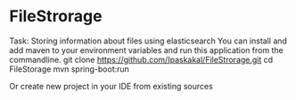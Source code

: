 # FileStrorage
Task:
Storing information about files using elasticsearch
You can install and add maven to your environment variables and run this application from the commandline.
git clone https://github.com/Ipaskakal/FileStrorage.git
cd FileStorage
mvn spring-boot:run

Or create new project in your IDE from existing sources